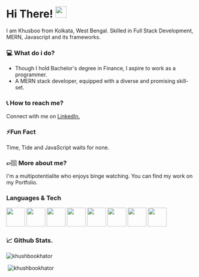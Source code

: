 # Hi There! <img src="https://camo.githubusercontent.com/e8e7b06ecf583bc040eb60e44eb5b8e0ecc5421320a92929ce21522dbc34c891/68747470733a2f2f6d656469612e67697068792e636f6d2f6d656469612f6876524a434c467a6361737252346961377a2f67697068792e676966" width="30px">
I am Khusboo from Kolkata, West Bengal. Skilled in Full Stack Development, MERN, Javascript and its frameworks.

### 💻 What do i do?
- Though I hold Bachelor's degree in Finance, I aspire to work as a programmer.<br/>
- A MERN stack developer, equipped with a diverse and promising skill-set.

### 📞 How to reach me?
Connect with me on <a href="https://www.linkedin.com/in/khusbookhator/">LinkedIn.</a>

### ⚡Fun Fact
Time, Tide and JavaScript waits for none.

### 👉🏼 More about me?
I'm a multipotentialite who enjoys binge watching.
You can find my work on my <a href="https://khushbookhator.github.io/portfolio/"></a>Portfolio.

### Languages & Tech
<img src="https://camo.githubusercontent.com/115ae80d220b004e0c3bfd3829a87b439103c386a321c9d0b8d2faa47e781a2d/68747470733a2f2f7777772e666c617469636f6e2e636f6d2f7376672f7374617469632f69636f6e732f7376672f313231362f313231363733332e737667" width="50px"/> <img src="https://camo.githubusercontent.com/13416174301f7a5805b813f156aeb90249cb5292b8cab2aedb7ea10a6319ed93/68747470733a2f2f7777772e666c617469636f6e2e636f6d2f7376672f7374617469632f69636f6e732f7376672f3733322f3733323139302e737667" width="50px"/>
<img src="https://camo.githubusercontent.com/8a2142006d781dead07bd6ca50d1930016615d1dc3e79ca94895a4d2e1e6273f/68747470733a2f2f7777772e666c617469636f6e2e636f6d2f7376672f7374617469632f69636f6e732f7376672f3534312f3534313530392e737667" width="50px"/>
<img src="https://camo.githubusercontent.com/c33c617889d26e1a95de64dc5801a5111de2e84f5efaafb92aed08219c1909fe/68747470733a2f2f7777772e666c617469636f6e2e636f6d2f7376672f7374617469632f69636f6e732f7376672f3931392f3931393835312e737667" width="50px"/>
<img src="https://camo.githubusercontent.com/1797e07d779beebc8b3a4cdf2251405a716645dff0f8f3809eb6b4c648774db7/68747470733a2f2f6d6174657269616c2d75692e636f6d2f7374617469632f6c6f676f2e706e67" width="50px"/>
<img src="https://camo.githubusercontent.com/fc359d8ab5d3ba4652c5237d727026e44a6dcef399aac2b7f815438272e9a2d7/68747470733a2f2f6e372e6e657874706e672e636f6d2f737469636b65722d706e672f3932352f3434372f737469636b65722d706e672d657870726573732d6a732d6e6f64652d6a732d6a6176617363726970742d6d6f6e676f64622d6e6f64652d6a732d746578742d74726164656d61726b2d6c6f676f2d7765622d6170706c69636174696f6e2e706e67" width="50px"/>
<img src="https://camo.githubusercontent.com/46c533b08ee4eb9c41b0df7bd81e0a752dc350663765cc6eb180792680271c83/68747470733a2f2f7777772e666c617469636f6e2e636f6d2f7376672f7374617469632f69636f6e732f7376672f3931392f3931393832352e737667" width="50px"/> <img src="https://www.clipartmax.com/png/middle/275-2754492_mongodb-nosql-document-oriented-database-portable-network-mongodb-logo.png" width="50px" height="50px"/>

### 📈 Github Stats.

<p><img align="center" src="https://github-readme-stats.vercel.app/api/top-langs?username=khushbookhator&show_icons=true&locale=en&layout=compact" alt="khushbookhator" /></p>

<!-- <p><img align="center" src="https://github-readme-streak-stats.herokuapp.com/?user=khushbookhator&" alt="khushbookhator" /></p> -->

<p>&nbsp;<img align="center" src="https://github-readme-stats.vercel.app/api?username=khushbookhator&show_icons=true&locale=en" alt="khushbookhator" /></p>











